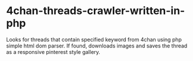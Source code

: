 # 4chan-threads-crawler-written-in-php
Looks for threads that contain specified keyword from 4chan using php simple html dom parser. If found, downloads images and saves the thread as a responsive pinterest style gallery.
